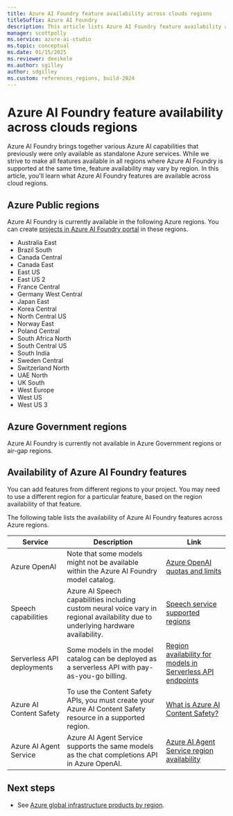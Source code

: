 ```yaml
---
title: Azure AI Foundry feature availability across clouds regions
titleSuffix: Azure AI Foundry
description: This article lists Azure AI Foundry feature availability across clouds regions.
manager: scottpolly
ms.service: azure-ai-studio
ms.topic: conceptual
ms.date: 01/15/2025
ms.reviewer: deeikele
ms.author: sgilley
author: sdgilley
ms.custom: references_regions, build-2024
---
```


# Azure AI Foundry feature availability across clouds regions

Azure AI Foundry brings together various Azure AI capabilities that previously were only available as standalone Azure services. While we strive to make all features available in all regions where Azure AI Foundry is supported at the same time, feature availability may vary by region. In this article, you'll learn what Azure AI Foundry features are available across cloud regions.  

## Azure Public regions

Azure AI Foundry is currently available in the following Azure regions. You can create [projects in Azure AI Foundry portal](../how-to/create-projects.md) in these regions.

- Australia East
- Brazil South
- Canada Central
- Canada East
- East US
- East US 2
- France Central
- Germany West Central
- Japan East
- Korea Central
- North Central US
- Norway East
- Poland Central
- South Africa North
- South Central US
- South India
- Sweden Central
- Switzerland North
- UAE North
- UK South
- West Europe
- West US
- West US 3

## Azure Government regions

Azure AI Foundry is currently not available in Azure Government regions or air-gap regions.

## Availability of Azure AI Foundry features
 
You can add features from different regions to your project. You may need to use a different region for a particular feature, based on the region availability of that feature.

The following table lists the availability of Azure AI Foundry features across Azure regions.

| Service                        | Description                                                                                                                                          | Link                                                                                                      |
|--------------------------------|------------------------------------------------------------------------------------------------------------------------------------------------------|-----------------------------------------------------------------------------------------------------------|
| Azure OpenAI                   | Note that some models might not be available within the Azure AI Foundry model catalog.                                                              | [Azure OpenAI quotas and limits](/azure/ai-services/openai/quotas-limits)
| Speech capabilities            | Azure AI Speech capabilities including custom neural voice vary in regional availability due to underlying hardware availability.                     | [Speech service supported regions](../../ai-services/speech-service/regions.md)                           |
| Serverless API deployments     | Some models in the model catalog can be deployed as a serverless API with pay-as-you-go billing.                                                      | [Region availability for models in Serverless API endpoints](../how-to/deploy-models-serverless-availability.md) |
| Azure AI Content Safety        | To use the Content Safety APIs, you must create your Azure AI Content Safety resource in a supported region.                                           | [What is Azure AI Content Safety?](../../ai-services/content-safety/overview.md#region-availability)       |
| Azure AI Agent Service         | Azure AI Agent Service supports the same models as the chat completions API in Azure OpenAI.                                                          | [Azure AI Agent Service region availability](../../ai-services/agents/concepts/model-region-support.md#azure-openai-models) |

## Next steps

- See [Azure global infrastructure products by region](https://azure.microsoft.com/global-infrastructure/services/).
